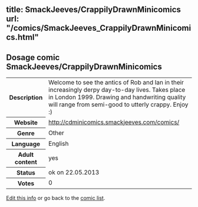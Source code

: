 title: SmackJeeves/CrappilyDrawnMinicomics
url: "/comics/SmackJeeves_CrappilyDrawnMinicomics.html"
---
Dosage comic SmackJeeves/CrappilyDrawnMinicomics
-----------------------------------------

<p id="msg"></p>
<script type="text/javascript">
if (window.location.search === '?edit_info_mail=sent_ok') {
  var elem = document.getElementById("msg");
  elem.innerHTML = 'Edited information sucessfully sent for review, which is usually done daily. Thanks!';
  elem.className = 'ok';
}
</script>
<table class="comicinfo">
<tr>
<th>Description</th><td>Welcome to see the antics of Rob and Ian in their increasingly derpy day-to-day lives. Takes place in London 1999. Drawing and handwriting quality will range from semi-good to utterly crappy. Enjoy :)</td>
</tr>
<tr>
<th>Website</th><td><a href="http://cdminicomics.smackjeeves.com/comics/">http://cdminicomics.smackjeeves.com/comics/</a></td>
</tr>
<tr>
<th>Genre</th><td>Other</td>
</tr>
<tr>
<th>Language</th><td>English</td>
</tr>
<tr>
<th>Adult content</th><td>yes</td>
</tr>
<tr>
<th>Status</th><td>ok on 22.05.2013</td>
</tr>
<tr>
<th>Votes</th><td>0</td>
</tr>
</table>

[Edit this info](SmackJeeves_CrappilyDrawnMinicomics_edit.html) or go back to the [comic list](../comic-index.html).
